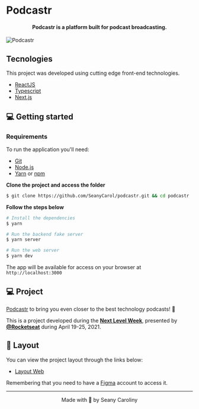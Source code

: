 # Podcastr

<h4 align="center">
  Podcastr is a platform built for podcast broadcasting.
</h4>

![Podcastr](https://user-images.githubusercontent.com/38301491/116136014-2fb46480-a6a8-11eb-8277-876a4d374b0d.png)

## Tecnologies

This project was developed using cutting edge front-end technologies.

- [ReactJS](https://reactjs.org/)
- [Typescript](https://www.typescriptlang.org/)
- [Next.js](https://nextjs.org/)

## 💻 Getting started

### Requirements

To run the application you'll need:
* [Git](https://git-scm.com)
* [Node.js](https://nodejs.org/)
* [Yarn](https://yarnpkg.com/) or [npm](https://www.npmjs.com/)

**Clone the project and access the folder**

```bash
$ git clone https://github.com/SeanyCarol/podcastr.git && cd podcastr
```

**Follow the steps below**

```bash
# Install the dependencies
$ yarn

# Run the backend fake server
$ yarn server

# Run the web server
$ yarn dev
```

The app will be available for access on your browser at `http://localhost:3000`

## 💻 Project

[Podcastr](https://podcastr-seanycarol.vercel.app/) to bring you even closer to the best technology podcasts! 💜 

This is a project developed during the **[Next Level Week](https://nextlevelweek.com/)**, presented by **[@Rocketseat](https://github.com/Rocketseat)** during April 19-25, 2021.

## 🔖 Layout

You can view the project layout through the links below:

- [Layout Web](https://www.figma.com/file/UwFEntsHpHYJlHNQAQr4gA/Podcastr?node-id=160%3A2761) 

Remembering that you need to have a [Figma](http://figma.com/) account to access it.

---

<p align="center">Made with 💜 by Seany Caroliny</p>
